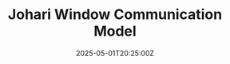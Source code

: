 ---
title: Johari Window Communication Model
linkTitle: Johari Window Communication Model
date: '2025-05-01T20:25:00Z'
weight: 1
description: 'The Johari Window is a tool for enhancing self-awareness and communication,
  consisting of four quadrants: Open Area, Blind Spot, Hidden Area, and Unknown Area.
  It involves self-reflection, seeking feedback, and action planning for individual
  and team growth, fostering trust and collaboration through shared insights and ongoing
  feedback. Regular updates are encouraged to maintain relevance and effectiveness.'
draft: false
ref: johari-window-communication-model
---